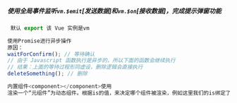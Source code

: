 #####  使用全局事件监听`vm.$emit`[发送数据]和`vm.$on`[接收数据]，完成提示弹窗功能

```js
 默认 export 该 Vue 实例是vm
```

```js
使用Promise进行异步操作
原因：
waitForConfirm(); // 等待确认
// 由于 Javascript 函数执行是异步的，所以下面的函数会继续执行
// 结果：上面的等待过程形同虚设，删除逻辑会直接执行
deleteSomething(); // 删除
```

```js
内置组件<component></component>使用
渲染一个“元组件”为动态组件。根据is的值，来决定哪个组件被渲染，例如这里我们的is绑定了 ComformDialog 组件
```

